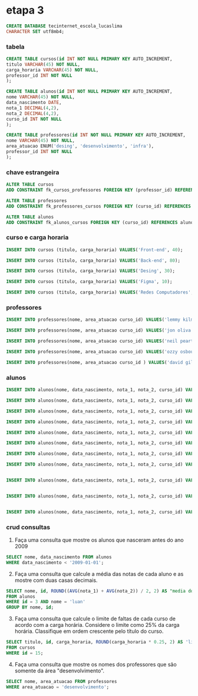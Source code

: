 # etapa 3
```sql
CREATE DATABASE tecinternet_escola_lucaslima
CHARACTER SET utf8mb4;
```
### tabela
```sql
CREATE TABLE cursos(id INT NOT NULL PRIMARY KEY AUTO_INCREMENT,
titulo VARCHAR(45) NOT NULL,
carga_horaria VARCHAR(45) NOT NULL,
professor_id INT NOT NULL
);

CREATE TABLE alunos(id INT NOT NULL PRIMARY KEY AUTO_INCREMENT,
nome VARCHAR(45) NOT NULL,
data_nascimento DATE,
nota_1 DECIMAL(4,2),
nota_2 DECIMAL(4,2),
curso_id INT NOT NULL 
);

CREATE TABLE professores(id INT NOT NULL PRIMARY KEY AUTO_INCREMENT,
nome VARCHAR(45) NOT NULL,
area_atuacao ENUM('desing', 'desenvolvimento', 'infra'),
professor_id INT NOT NULL
);
```

### chave estrangeira
```sql
ALTER TABLE cursos
ADD CONSTRAINT fk_cursos_professores FOREIGN KEY (professor_id) REFERENCES professores(id);

ALTER TABLE professores
ADD CONSTRAINT fk_professores_cursos FOREIGN KEY (curso_id) REFERENCES cursos(id);

ALTER TABLE alunos
ADD CONSTRAINT fk_alunos_cursos FOREIGN KEY (curso_id) REFERENCES alunos(id);

```

### curso e carga horaria
```sql
INSERT INTO cursos (titulo, carga_horaria) VALUES('Front-end', 40);

INSERT INTO cursos (titulo, carga_horaria) VALUES('Back-end', 80);

INSERT INTO cursos (titulo, carga_horaria) VALUES('Desing', 30);

INSERT INTO cursos (titulo, carga_horaria) VALUES('Figma', 10);

INSERT INTO cursos (titulo, carga_horaria) VALUES('Redes Computadores', 100);
```

### professores
```sql
INSERT INTO professores(nome, area_atuacao curso_id) VALUES('lemmy kilmister', 'desing', 16);

INSERT INTO professores(nome, area_atuacao curso_id) VALUES('jon oliva', 'infra', 17);

INSERT INTO professores(nome, area_atuacao curso_id) VALUES('neil peart', 'desing', 16);

INSERT INTO professores(nome, area_atuacao curso_id) VALUES('ozzy osbourne', 'desenvolvimento', 14);

INSERT INTO professores(nome, area_atuacao curso_id ) VALUES('david gilmour', 'desenvolvimento', 14);
```

### alunos
```sql
INSERT INTO alunos(nome, data_nascimento, nota_1, nota_2, curso_id) VALUES('marcos', '2000-03-07' , 10, 6, 17);

INSERT INTO alunos(nome, data_nascimento, nota_1, nota_2, curso_id) VALUES('luan', '2006-09-08', 6, 9, 16);

INSERT INTO alunos(nome, data_nascimento, nota_1, nota_2, curso_id) VALUES('pietra', '2009-08-07', 4, 5, 17);

INSERT INTO alunos(nome, data_nascimento, nota_1, nota_2, curso_id) VALUES('lima','1990-01-03', 10, 2, 13 );

INSERT INTO alunos(nome, data_nascimento, nota_1, nota_2, curso_id) VALUES('lua', '2009-01-12', 10, 2, 14);

INSERT INTO alunos(nome, data_nascimento, nota_1, nota_2, curso_id) VALUES('amora', '2010-02-11', 10, 2, 16);

INSERT INTO alunos(nome, data_nascimento, nota_1, nota_2, curso_id) VALUES('kelly', '1997-01-01', 10, 2, 16);

INSERT INTO alunos(nome, data_nascimento, nota_1, nota_2, curso_id) VALUES('elly', '1997-01-01', 10, 2, 16);


INSERT INTO alunos(nome, data_nascimento, nota_1, nota_2, curso_id) VALUES('ly', '1997-01-01', 10, 2, 16);


INSERT INTO alunos(nome, data_nascimento, nota_1, nota_2, curso_id) VALUES('elly', '1997-01-01', 10, 2, 16);


INSERT INTO alunos(nome, data_nascimento, nota_1, nota_2, curso_id) VALUES('ly', '1997-01-01', 10, 2, 16);
```
### crud consultas


1) Faça uma consulta que mostre os alunos que nasceram antes do ano 2009 
```sql
SELECT nome, data_nascimento FROM alunos
WHERE data_nascimento < '2009-01-01';
```

2) Faça uma consulta que calcule a média das notas de cada aluno e as mostre com duas casas decimais.
```sql
SELECT nome, id, ROUND((AVG(nota_1) + AVG(nota_2)) / 2, 2) AS "media dos alunos"
FROM alunos
WHERE id = 3 AND nome = 'luan'
GROUP BY nome, id;
```

3) Faça uma consulta que calcule o limite de faltas de cada curso de acordo com a carga horária. Considere o limite como 25% da carga horária. Classifique em ordem crescente pelo título do curso.
```sql
SELECT titulo, id, carga_horaria, ROUND(carga_horaria * 0.25, 2) AS 'limite de faltas' 
FROM cursos
WHERE id = 15; 
```

4) Faça uma consulta que mostre os nomes dos professores que são somente da área "desenvolvimento".
```sql
SELECT nome, area_atuacao FROM professores
WHERE area_atuacao = 'desenvolvimento';
```


